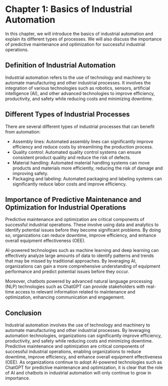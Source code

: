 Chapter 1: Basics of Industrial Automation
==========================================

In this chapter, we will introduce the basics of industrial automation and explain its different types of processes. We will also discuss the importance of predictive maintenance and optimization for successful industrial operations.

Definition of Industrial Automation
-----------------------------------

Industrial automation refers to the use of technology and machinery to automate manufacturing and other industrial processes. It involves the integration of various technologies such as robotics, sensors, artificial intelligence (AI), and other advanced technologies to improve efficiency, productivity, and safety while reducing costs and minimizing downtime.

Different Types of Industrial Processes
---------------------------------------

There are several different types of industrial processes that can benefit from automation:

* Assembly lines: Automated assembly lines can significantly improve efficiency and reduce costs by streamlining the production process.
* Quality control: Automated quality control systems can ensure consistent product quality and reduce the risk of defects.
* Material handling: Automated material handling systems can move products and materials more efficiently, reducing the risk of damage and improving safety.
* Packaging and labeling: Automated packaging and labeling systems can significantly reduce labor costs and improve efficiency.

Importance of Predictive Maintenance and Optimization for Industrial Operations
-------------------------------------------------------------------------------

Predictive maintenance and optimization are critical components of successful industrial operations. These involve using data and analytics to identify potential issues before they become significant problems. By doing so, organizations can reduce downtime, improve efficiency, and enhance overall equipment effectiveness (OEE).

AI-powered technologies such as machine learning and deep learning can effectively analyze large amounts of data to identify patterns and trends that may be missed by traditional approaches. By leveraging AI, organizations can gain a more comprehensive understanding of equipment performance and predict potential issues before they occur.

Moreover, chatbots powered by advanced natural language processing (NLP) technologies such as ChatGPT can provide stakeholders with real-time access to relevant information related to maintenance and optimization, enhancing communication and engagement.

Conclusion
----------

Industrial automation involves the use of technology and machinery to automate manufacturing and other industrial processes. By leveraging automation technologies, organizations can significantly improve efficiency, productivity, and safety while reducing costs and minimizing downtime. Predictive maintenance and optimization are critical components of successful industrial operations, enabling organizations to reduce downtime, improve efficiency, and enhance overall equipment effectiveness (OEE). As organizations continue to adopt AI-powered technologies such as ChatGPT for predictive maintenance and optimization, it is clear that the role of AI and chatbots in industrial automation will only continue to grow in importance.

